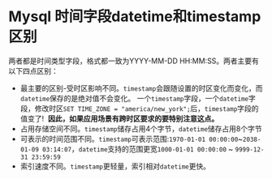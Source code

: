# Mysql 时间字段datetime和timestamp区别

两者都是时间类型字段，格式都一致为YYYY-MM-DD HH:MM:SS。两者主要有以下四点区别：

* 最主要的区别-受时区影响不同。`timestamp`会跟随设置的时区变化而变化，而`datetime`保存的是绝对值不会变化。
    一个`timestamp`字段，一个`datetime`字段，修改时区`SET TIME_ZONE = "america/new_york";`后，`timestamp`字段的值变了! 
    __因此，如果应用场景有跨时区要求的要特别注意这点。__
* 占用存储空间不同。`timestamp`储存占用4个字节，`datetime`储存占用8个字节
* 可表示的时间范围不同。`timestamp`可表示范围:`1970-01-01 00:00:00`~`2038-01-09 03:14:07`，`datetime`支持的范围更宽`1000-01-01 00:00:00` ~ `9999-12-31 23:59:59`
* 索引速度不同。`timestamp`更轻量，索引相对`datetime`更快。


